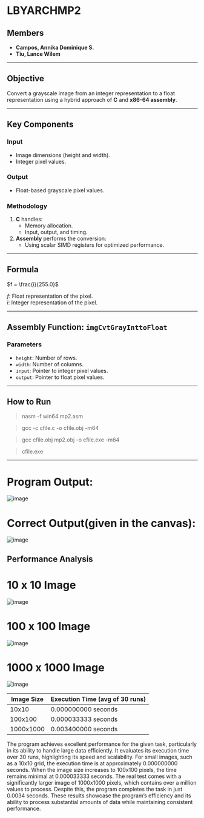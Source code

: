# LBYARCHMP2

## Members
- **Campos, Annika Dominique S.**  
- **Tiu, Lance Wilem**

---

## Objective
Convert a grayscale image from an integer representation to a float representation using a hybrid approach of **C** and **x86-64 assembly**.

---

## Key Components
### **Input**
- Image dimensions (height and width).  
- Integer pixel values.

### **Output**
- Float-based grayscale pixel values.

### **Methodology**
1. **C** handles:
   - Memory allocation.
   - Input, output, and timing.
2. **Assembly** performs the conversion:
   - Using scalar SIMD registers for optimized performance.

---

## Formula
$f = \frac{i}{255.0}$

$f$: Float representation of the pixel.  
$i$: Integer representation of the pixel.  

---

## Assembly Function: `imgCvtGrayInttoFloat`
### **Parameters**
- `height`: Number of rows.  
- `width`: Number of columns.  
- `input`: Pointer to integer pixel values.  
- `output`: Pointer to float pixel values.  

---

## How to Run

> nasm -f win64 mp2.asm

> gcc -c cfile.c -o cfile.obj -m64

> gcc cfile.obj mp2.obj -o cfile.exe -m64

> cfile.exe

---

# **Program Output:**
![image](https://github.com/user-attachments/assets/51947680-cf9f-4b71-9704-083da076948d)

# **Correct Output(given in the canvas):**
![image](https://github.com/user-attachments/assets/8005a38b-9fcb-4743-9681-eb785b9bb5b3)


## Performance Analysis ##

# 10 x 10 Image
![image](https://github.com/user-attachments/assets/24018812-db9b-4f70-9321-d7dd1b8b0f95)

# 100 x 100 Image
![image](https://github.com/user-attachments/assets/ccffcd0b-9a3c-4169-a024-ac457c2ed731)

# 1000 x 1000 Image
![image](https://github.com/user-attachments/assets/270f2199-11ef-4804-a9ab-d283a480de47)

| Image Size | Execution Time (avg of 30 runs) |
|------------|---------------------------------|
| 10x10 | 0.000000000 seconds |
| 100x100 | 0.000033333 seconds |
| 1000x1000 | 0.003400000 seconds |

The program achieves excellent performance for the given task, particularly in its ability to handle large data efficiently. It evaluates its execution time over 30 runs, highlighting its speed and scalability. For small images, such as a 10x10 grid, the execution time is at approximately 0.000000000 seconds. When the image size increases to 100x100 pixels, the time remains minimal at 0.000033333 seconds. The real test comes with a significantly larger image of 1000x1000 pixels, which contains over a million values to process. Despite this, the program completes the task in just 0.0034 seconds. These results showcase the program’s efficiency and its ability to process substantial amounts of data while maintaining consistent performance.

